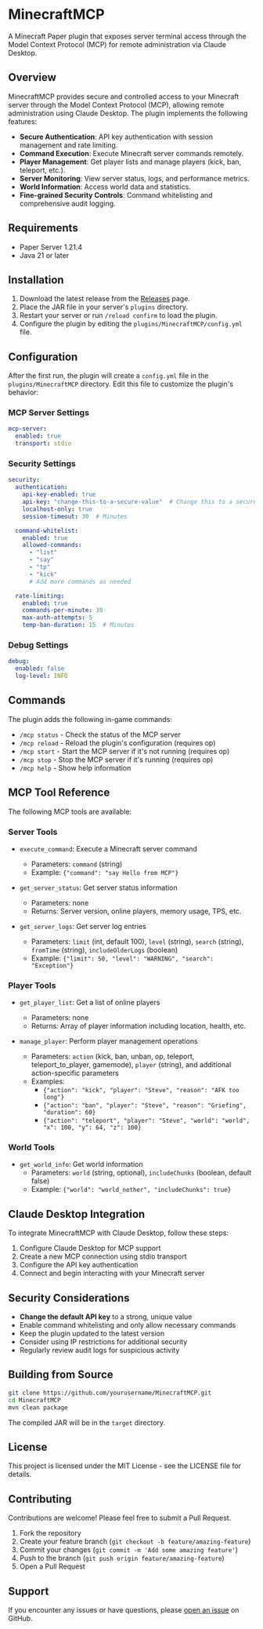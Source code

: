 # MinecraftMCP

A Minecraft Paper plugin that exposes server terminal access through the Model Context Protocol (MCP) for remote administration via Claude Desktop.

## Overview

MinecraftMCP provides secure and controlled access to your Minecraft server through the Model Context Protocol (MCP), allowing remote administration using Claude Desktop. The plugin implements the following features:

- **Secure Authentication**: API key authentication with session management and rate limiting.
- **Command Execution**: Execute Minecraft server commands remotely.
- **Player Management**: Get player lists and manage players (kick, ban, teleport, etc.).
- **Server Monitoring**: View server status, logs, and performance metrics.
- **World Information**: Access world data and statistics.
- **Fine-grained Security Controls**: Command whitelisting and comprehensive audit logging.

## Requirements

- Paper Server 1.21.4
- Java 21 or later

## Installation

1. Download the latest release from the [Releases](https://github.com/yourusername/MinecraftMCP/releases) page.
2. Place the JAR file in your server's `plugins` directory.
3. Restart your server or run `/reload confirm` to load the plugin.
4. Configure the plugin by editing the `plugins/MinecraftMCP/config.yml` file.

## Configuration

After the first run, the plugin will create a `config.yml` file in the `plugins/MinecraftMCP` directory. Edit this file to customize the plugin's behavior:

### MCP Server Settings

```yaml
mcp-server:
  enabled: true
  transport: stdio
```

### Security Settings

```yaml
security:
  authentication:
    api-key-enabled: true
    api-key: "change-this-to-a-secure-value"  # Change this to a secure API key
    localhost-only: true
    session-timeout: 30  # Minutes

  command-whitelist:
    enabled: true
    allowed-commands:
      - "list"
      - "say"
      - "tp"
      - "kick"
      # Add more commands as needed

  rate-limiting:
    enabled: true
    commands-per-minute: 30
    max-auth-attempts: 5
    temp-ban-duration: 15  # Minutes
```

### Debug Settings

```yaml
debug:
  enabled: false
  log-level: INFO
```

## Commands

The plugin adds the following in-game commands:

- `/mcp status` - Check the status of the MCP server
- `/mcp reload` - Reload the plugin's configuration (requires op)
- `/mcp start` - Start the MCP server if it's not running (requires op)
- `/mcp stop` - Stop the MCP server if it's running (requires op)
- `/mcp help` - Show help information

## MCP Tool Reference

The following MCP tools are available:

### Server Tools

- `execute_command`: Execute a Minecraft server command
  - Parameters: `command` (string)
  - Example: `{"command": "say Hello from MCP"}`

- `get_server_status`: Get server status information
  - Parameters: none
  - Returns: Server version, online players, memory usage, TPS, etc.

- `get_server_logs`: Get server log entries
  - Parameters: `limit` (int, default 100), `level` (string), `search` (string), `fromTime` (string), `includeOlderLogs` (boolean)
  - Example: `{"limit": 50, "level": "WARNING", "search": "Exception"}`

### Player Tools

- `get_player_list`: Get a list of online players
  - Parameters: none
  - Returns: Array of player information including location, health, etc.

- `manage_player`: Perform player management operations
  - Parameters: `action` (kick, ban, unban, op, teleport, teleport_to_player, gamemode), `player` (string), and additional action-specific parameters
  - Examples:
    - `{"action": "kick", "player": "Steve", "reason": "AFK too long"}`
    - `{"action": "ban", "player": "Steve", "reason": "Griefing", "duration": 60}`
    - `{"action": "teleport", "player": "Steve", "world": "world", "x": 100, "y": 64, "z": 100}`

### World Tools

- `get_world_info`: Get world information
  - Parameters: `world` (string, optional), `includeChunks` (boolean, default false)
  - Example: `{"world": "world_nether", "includeChunks": true}`

## Claude Desktop Integration

To integrate MinecraftMCP with Claude Desktop, follow these steps:

1. Configure Claude Desktop for MCP support
2. Create a new MCP connection using stdio transport
3. Configure the API key authentication
4. Connect and begin interacting with your Minecraft server

## Security Considerations

- **Change the default API key** to a strong, unique value
- Enable command whitelisting and only allow necessary commands
- Keep the plugin updated to the latest version
- Consider using IP restrictions for additional security
- Regularly review audit logs for suspicious activity

## Building from Source

```bash
git clone https://github.com/yourusername/MinecraftMCP.git
cd MinecraftMCP
mvn clean package
```

The compiled JAR will be in the `target` directory.

## License

This project is licensed under the MIT License - see the LICENSE file for details.

## Contributing

Contributions are welcome! Please feel free to submit a Pull Request.

1. Fork the repository
2. Create your feature branch (`git checkout -b feature/amazing-feature`)
3. Commit your changes (`git commit -m 'Add some amazing feature'`)
4. Push to the branch (`git push origin feature/amazing-feature`)
5. Open a Pull Request

## Support

If you encounter any issues or have questions, please [open an issue](https://github.com/yourusername/MinecraftMCP/issues) on GitHub.